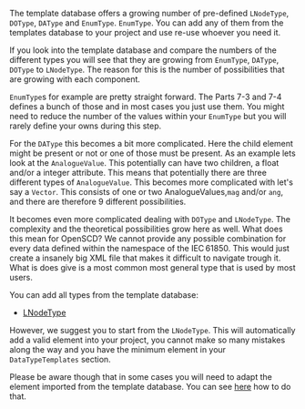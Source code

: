 
The template database offers a growing number of pre-defined `LNodeType`, `DOType`, `DAType` and `EnumType`. `EnumType`. You can add any of them from the templates database to your project and use re-use whoever you need it. 

If you look into the template database and compare the numbers of the different types you will see that they are growing from `EnumType`, `DAType`, `DOType` to `LNodeType`. The reason for this is the number of possibilities that are growing with each component. 

`EnumType`s for example are pretty straight forward. The Parts 7-3 and 7-4 defines a bunch of those and in most cases you just use them. You might need to reduce the number of the values within your `EnumType` but you will rarely define your owns during this step. 

For the `DAType` this becomes a bit more complicated. Here the child element might be present or not or one of those must be present. As an example lets look at the `AnalogueValue`. This potentially can have two children, a float and/or a integer attribute. This means that potentially there are three different types of `AnalogueValue`. This becomes more complicated with let's say a `Vector`. This consists of one or two AnalogueValues,`mag` and/or `ang`, and there are therefore 9 different possibilities. 

It becomes even more complicated dealing with `DOType` and `LNodeType`. The complexity and the theoretical possibilities grow here as well. What does this mean for OpenSCD? We cannot provide any possible combination for every data defined within the namespace of the IEC&#8239;61850. This would just create a insanely big XML file that makes it difficult to navigate trough it. What is does give is a most common most general type that is used by most users. 

You can add all types from the template database:
- [LNodeType]()

However, we suggest you to start from the `LNodeType`. This will automatically add a valid element into your project, you cannot make so many mistakes along the way and you have the minimum element in your `DataTypeTemplates` section. 

Please be aware though that in some cases you will need to adapt the element imported from the template database. You can see [here]() how to do that.
